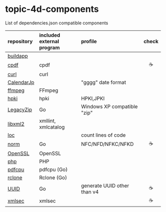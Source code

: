 # topic-4d-components
List of dependencies.json compatible components

|repository|included external program|profile|check|
|:-|:-|:-|:-:|
|[buildapp](https://github.com/miyako/buildapp)||||
|[cpdf](https://github.com/miyako/cpdf)|cpdf||☕️|
|[curl](https://github.com/miyako/curl)|curl|||
|[CalendarJp](https://github.com/miyako/CalendarJp)||"gggg" date format||
|[ffmpeg](https://github.com/miyako/ffmpeg)|FFmpeg|||
|[hpki](https://github.com/miyako/hpki)|hpki|HPKI,JPKI||
|[LegacyZip](https://github.com/miyako/LegacyZip)|Go|Windows XP compatible "zip"||
|[libxml2](https://github.com/miyako/libxml2)|xmllint, xmlcatalog|||
|[loc](https://github.com/miyako/loc)||count lines of code||
|[norm](https://github.com/miyako/norm)|Go|NFC/NFD/NFKC/NFKD|☕️|
|[OpenSSL](https://github.com/miyako/OpenSSL)|OpenSSL|||
|[php](https://github.com/miyako/php)|PHP|||
|[pdfcpu](https://github.com/miyako/pdfcpu)|pdfcpu (Go)|||
|[rclone](https://github.com/miyako/rclone)|Rclone (Go)|||
|[UUID](https://github.com/miyako/UUID)|Go|generate UUID other than v4|☕️|
|[xmlsec](https://github.com/miyako/xmlsec)|xmlsec||☕️|
